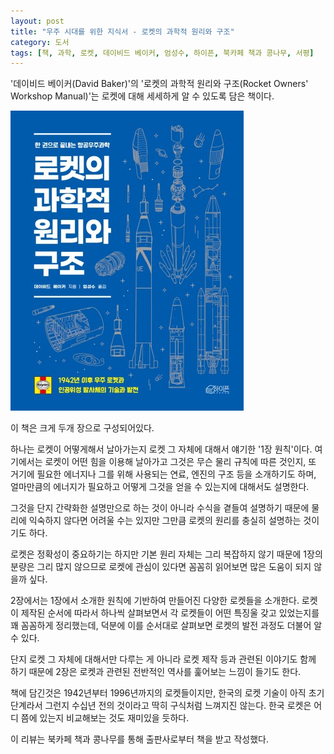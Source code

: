 ```yaml
---
layout: post
title: "우주 시대를 위한 지식서 - 로켓의 과학적 원리와 구조"
category: 도서
tags: [책, 과학, 로켓, 데이비드 베이커, 엄성수, 하이픈, 북카페 책과 콩나무, 서평]
---
```


'데이비드 베이커(David Baker)'의
'로켓의 과학적 원리와 구조(Rocket Owners' Workshop Manual)'는
로켓에 대해 세세하게 알 수 있도록 담은 책이다.

![표지](/images/rocket-owners-workshop-manual-book-h480.jpg)

이 책은 크게 두개 장으로 구성되어있다.

하나는 로켓이 어떻게해서 날아가는지 로켓 그 자체에 대해서 얘기한 '1장 원칙'이다.
여기에서는 로켓이 어떤 힘을 이용해 날아가고 그것은 무슨 물리 규칙에 따른 것인지,
또 거기에 필요한 에너지나 그를 위해 사용되는 연료, 엔진의 구조 등을 소개하기도 하며,
얼마만큼의 에너지가 필요하고 어떻게 그것을 얻을 수 있는지에 대해서도 설명한다.

그것을 단지 간략화한 설명만으로 하는 것이 아니라
수식을 곁들여 설명하기 때문에 물리에 익숙하지 않다면 어려울 수는 있지만
그만큼 로켓의 원리를 충실히 설명하는 것이기도 하다.

로켓은 정확성이 중요하기는 하지만
기본 원리 자체는 그리 복잡하지 않기 때문에
1장의 분량은 그리 많지 않으므로
로켓에 관심이 있다면 꼼꼼히 읽어보면 많은 도움이 되지 않을까 싶다.

2장에서는 1장에서 소개한 원칙에 기반하여 만들어진 다양한 로켓들을 소개한다.
로켓이 제작된 순서에 따라서 하나씩 살펴보면서
각 로켓들이 어떤 특징울 갖고 있었는지를 꽤 꼼꼼하게 정리했는데,
덕분에 이를 순서대로 살펴보면 로켓의 발전 과정도 더불어 알 수 있다.

단지 로켓 그 자체에 대해서만 다루는 게 아니라
로켓 제작 등과 관련된 이야기도 함께 하기 때문에
2장은 로켓과 관련된 전반적인 역사를 훑어보는 느낌이 들기도 한다.

책에 담긴것은 1942년부터 1996년까지의 로켓들이지만,
한국의 로켓 기술이 아직 초기 단계라서 그런지
수십년 전의 것이라고 딱히 구식처럼 느껴지진 않는다.
한국 로켓은 어디 쯤에 있는지 비교해보는 것도 재미있을 듯하다.



<div class="im im-info">
이 리뷰는 북카페 책과 콩나무를 통해 출판사로부터 책을 받고 작성했다.
</div>
